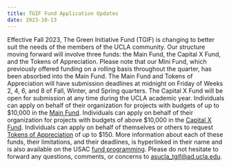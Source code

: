 ```yaml
---
title: TGIF Fund Application Updates
date: 2023-10-13
---
```

<p>
Effective Fall 2023, The Green Initiative Fund (TGIF) is changing to better suit the needs of the members of the UCLA community. Our structure moving forward will involve three funds: the Main Fund, the Capital X Fund, and the Tokens of Appreciation. Please note that our Mini Fund, which previously offered funding on a rolling basis throughout the quarter, has been absorbed into the Main Fund. The Main Fund and Tokens of Appreciation will have submission deadlines at midnight on Friday of Weeks 2, 4, 6, and 8 of Fall, Winter, and Spring quarters. The Capital X Fund will be open for submission at any time during the UCLA academic year.
Individuals can apply on behalf of their organization for projects with budgets of up to $10,000 in the <a href="https://www.cognitoforms.com/ASUCLASGS/TGIFMainFundApplication20232024">Main Fund</a>. Individuals can apply on behalf of their organization for projects with budgets of above $10,000 in the <a href="https://www.cognitoforms.com/ASUCLASGS/TGIFCapitalInfrastructureFundApplication20232024">Capital X Fund</a>. Individuals can apply on behalf of themselves or others to request <a href="https://www.cognitoforms.com/ASUCLASGS/TGIFTokensOfAppreciationApplication20232024">Tokens of Appreciation</a> of up to $150. More information about each of these funds, their limitations, and their deadlines, is hyperlinked in their name and is also available on the USAC <a href="https://usac.ucla.edu/funding/programming/">fund programming</a>.
Please do not hesitate to forward any questions, comments, or concerns to <a href="mailto:asucla_tgif@ad.ucla.edu">asucla_tgif@ad.ucla.edu</a>.
</p>